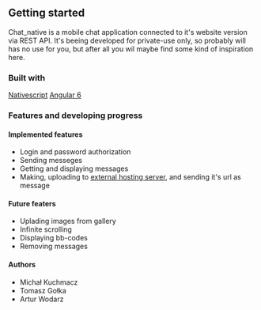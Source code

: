 ## Getting started

Chat_native is a mobile chat application connected to it's website version via REST API. It's beeing developed for private-use only, so probably will has no use for you, but after all you wil maybe find some kind of inspiration here.  

### Built with

[Nativescript](https://www.nativescript.org)
[Angular 6](https://angular.io)

### Features and developing progress

#### Implemented features
* Login and password authorization
* Sending messeges
* Getting and displaying messages
* Making, uploading to [external hosting server](https://imgur.com), and sending it's url as message

#### Future featers
* Uplading images from gallery
* Infinite scrolling
* Displaying bb-codes
* Removing messages

#### Authors
* Michał Kuchmacz
* Tomasz Gołka
* Artur Wodarz


